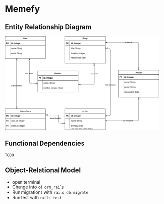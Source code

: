 # Memefy

## Entity Relationship Diagram

![ERD](erd.svg)

## Functional Dependencies

`TODO`

## Object-Relational Model

- open terminal
- Change into `cd orm_rails`
- Run migrations with `rails db:migrate`
- Run test with `rails test`
